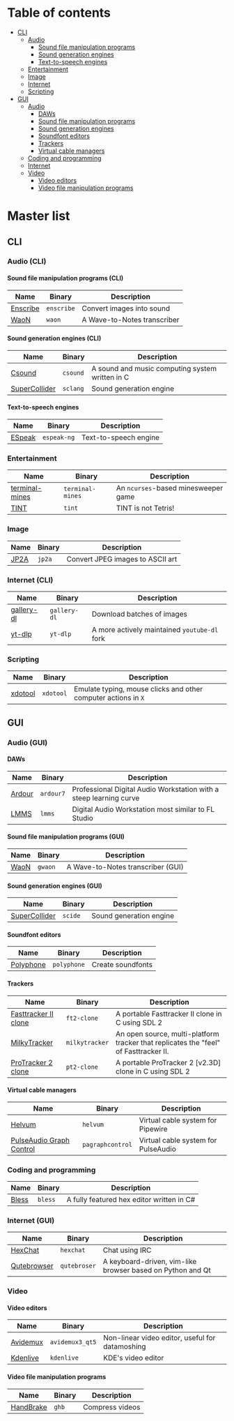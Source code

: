# Table of contents

- [CLI](#cli)
	- [Audio](#audio-cli)
		- [Sound file manipulation programs](#sound-file-manipulation-programs-cli)
		- [Sound generation engines](#sound-generation-engines-cli)
		- [Text-to-speech engines](#text-to-speech-engines)
	- [Entertainment](#entertainment)
	- [Image](#image)
	- [Internet](#internet-cli)
	- [Scripting](#scripting)
- [GUI](#gui)
	- [Audio](#audio-gui)
		- [DAWs](#daws)
		- [Sound file manipulation programs](#sound-file-manipulation-programs-gui)
		- [Sound generation engines](#sound-generation-engines)
		- [Soundfont editors](#soundfont-editors)
		- [Trackers](#trackers)
		- [Virtual cable managers](#virutal-cable-managers)
	- [Coding and programming](#coding-and-programming)
	- [Internet](#internet-gui)
	- [Video](#video)
		- [Video editors](#video-editors)
		- [Video file manipulation programs](#video-file-manipulation-programs)

# Master list

## CLI

### Audio (CLI)

#### Sound file manipulation programs (CLI)

| Name | Binary | Description |
| - | - | - |
| [Enscribe](https://github.com/sysrq-reisub/enscribe) | `enscribe` | Convert images into sound |
| [WaoN](https://github.com/kichiki/WaoN) | `waon` | A Wave-to-Notes transcriber |

#### Sound generation engines (CLI)

| Name | Binary | Description |
| - | - | - |
| [Csound](https://github.com/csound/csound) | `csound` | A sound and music computing system written in C |
| [SuperCollider](https://github.com/supercollider/supercollider) | `sclang` | Sound generation engine |

#### Text-to-speech engines

| Name | Binary | Description |
| - | - | - |
| [ESpeak](https://github.com/espeak-ng/espeak-ng) | `espeak-ng` | Text-to-speech engine |

### Entertainment

| Name | Binary | Description |
| - | - | - |
| [terminal-mines](https://github.com/joelekstrom/terminal-mines) | `terminal-mines` | An `ncurses`-based minesweeper game |
| [TINT](https://github.com/DavidGriffith/tint) | `tint` | TINT is not Tetris! |

### Image

| Name | Binary | Description |
| - | - | - |
| [JP2A](https://github.com/cslarsen/jp2a) | `jp2a` | Convert JPEG images to ASCII art |

### Internet (CLI)

| Name | Binary | Description |
| - | - | - |
| [gallery-dl](https://github.com/mikf/gallery-dl) | `gallery-dl` | Download batches of images |
| [yt-dlp](https://github.com/yt-dlp/yt-dlp) | `yt-dlp` | A more actively maintained `youtube-dl` fork |

### Scripting

| Name | Binary | Description |
| - | - | - |
| [xdotool](https://github.com/jordansissel/xdotool) | `xdotool` | Emulate typing, mouse clicks and other computer actions in `X` |

## GUI

### Audio (GUI)

#### DAWs

| Name | Binary | Description |
| - | - | - |
| [Ardour](https://github.com/Ardour/ardour) | `ardour7` | Professional Digital Audio Workstation with a steep learning curve |
| [LMMS](https://github.com/LMMS/lmms) | `lmms` | Digital Audio Workstation most similar to FL Studio |

#### Sound file manipulation programs (GUI)

| Name | Binary | Description |
| - | - | - |
| [WaoN](https://github.com/kichiki/WaoN) | `gwaon` | A Wave-to-Notes transcriber (GUI) |

#### Sound generation engines (GUI)

| Name | Binary | Description |
| - | - | - |
| [SuperCollider](https://github.com/supercollider/supercollider) | `scide` | Sound generation engine |

#### Soundfont editors

| Name | Binary | Description |
| - | - | - |
| [Polyphone](https://github.com/davy7125/polyphone) | `polyphone` | Create soundfonts |

#### Trackers

| Name | Binary | Description |
| - | - | - |
| [Fasttracker II clone](https://github.com/8bitbubsy/ft2-clone) | `ft2-clone` | A portable Fasttracker II clone in C using SDL 2 |
| [MilkyTracker](https://github.com/milkytracker/MilkyTracker) | `milkytracker` | An open source, multi-platform tracker that replicates the "feel" of Fasttracker II. |
| [ProTracker 2 clone](https://github.com/8bitbubsy/pt2-clone) | `pt2-clone` | A portable ProTracker 2 [v2.3D] clone in C using SDL 2 |

#### Virtual cable managers

| Name | Binary | Description |
| - | - | - |
| [Helvum](https://gitlab.freedesktop.org/pipewire/helvum) | `helvum` | Virtual cable system for Pipewire |
| [PulseAudio Graph Control](https://github.com/futpib/pagraphcontrol) | `pagraphcontrol` | Virtual cable system for PulseAudio |

### Coding and programming

| Name | Binary | Description |
| - | - | - |
| [Bless](https://github.com/afrantzis/bless) | `bless` | A fully featured hex editor written in C# |

### Internet (GUI)

| Name | Binary | Description |
| - | - | - |
| [HexChat](https://github.com/hexchat/hexchat) | `hexchat` | Chat using IRC |
| [Qutebrowser](https://github.com/qutebrowser/qutebrowser) | `qutebroser` | A keyboard-driven, vim-like browser based on Python and Qt |

### Video

#### Video editors

| Name | Binary | Description |
| - | - | - |
| [Avidemux](http://fixounet.free.fr/avidemux/) | `avidemux3_qt5` | Non-linear video editor, useful for datamoshing |
| [Kdenlive](https://github.com/KDE/kdenlive) | `kdenlive` | KDE's video editor |

#### Video file manipulation programs

| Name | Binary | Description |
| - | - | - |
| [HandBrake](https://github.com/HandBrake/HandBrake) | `ghb` | Compress videos |
